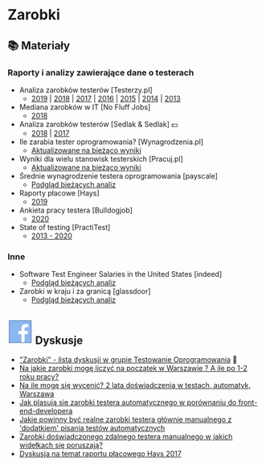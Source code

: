 # Zarobki

## 📚 Materiały

### Raporty i analizy zawierające dane o testerach

* Analiza zarobków testerów \[Testerzy.pl]
  * [2019](http://testerzy.pl/baza-wiedzy/analiza-zarobkow-testerow-2019-czesc-i) | [2018](http://www.testerzy.pl/baza-wiedzy/analiza-zarobkow-testerow-2018-czesc-i) | [2017](http://testerzy.pl/baza-wiedzy/analiza-zarobkow-testerow-2017-czesc-i) | [2016](http://testerzy.pl/baza-wiedzy/analiza-zarobkow-testerow-2016-czesc-i) | [2015](http://testerzy.pl/wiesci-ze-swiata-testerow/analiza-zarobkow-testerow-2015-czesc-i) | [2014](http://testerzy.pl/baza-wiedzy/analiza-zarobkow-testerow-2014-czesc-i) | [2013](https://testerzy.pl/wiesci-ze-swiata-testerow/analiza-zarobkow-testerow-czesc-1)
* Mediana zarobków w IT \[No Fluff Jobs]
  * [2018](https://nofluffjobs.com/blog/praca-w-it-mediana-wynagrodzen-w-zaleznosci-od-specjalnosci/)
* Analiza zarobków testerów \[Sedlak & Sedlak] 💵
  * [2018](https://wynagrodzenia.pl/artykul/zarobki-testerow-oprogramowania-w-2018-roku) | [2017](https://wynagrodzenia.pl/raport-placowy/raport-placowy-sedlak-amp-sedlak-dla-branzy-it-2017)
* Ile zarabia tester oprogramowania? \[Wynagrodzenia.pl]&#x20;
  * [Aktualizowane na bieżąco wyniki](https://wynagrodzenia.pl/moja-placa/ile-zarabia-tester-oprogramowania)
* Wyniki dla wielu stanowisk testerskich \[Pracuj.pl]
  * [Aktualizowane na bieżąco wyniki](https://zarobki.pracuj.pl/stanowiska/it-rozwoj-oprogramowania)
* Średnie wynagrodzenie testera oprogramowania \[payscale]
  * [Podgląd bieżących analiz](https://www.payscale.com/research/PL/Job=Software\_Tester/Salary)
* Raporty płacowe \[Hays]&#x20;
  * [2019](https://cloud.email.hays.com/PL\_raport)
* Ankieta pracy testera \[Bulldogjob]
  * [2020](https://bulldogjob.pl/it\_report/2020/tester)
* State of testing \[PractiTest]
  * [2013 - 2020](https://qablog.practitest.com/state-of-testing/)

### Inne

* Software Test Engineer Salaries in the United States \[indeed]
  * [Podgląd bieżących analiz](https://www.indeed.com/salaries/Software-Test-Engineer-Salaries)
* Zarobki w kraju i za granicą \[glassdoor]&#x20;
  * [Podgląd bieżących analiz](https://www.glassdoor.com/Salaries/index.htm)

## <img src=".gitbook/assets/icons8-facebook-50 (10) (1) (1) (1) (1) (1) (1) (1) (7).png" alt="" data-size="line"> Dyskusje

* ["Zarobki" - lista dyskusji w grupie Testowanie Oprogramowania](https://www.facebook.com/groups/141683635854223/post\_tags/?post\_tag\_id=1765794140109823\&ref=manage\_page) 🏤
* [Na jakie zarobki mogę liczyć na początek w Warszawie ? A ile po 1-2 roku pracy?](https://www.facebook.com/groups/TestowanieOprogramowania/permalink/1309418115747430/?match=emFyb2JraQ%3D%3D)&#x20;
* [Na ile mogę się wycenić? 2 lata doświadczenia w testach, automatyk, Warszawa](https://www.facebook.com/groups/TestowanieOprogramowania/permalink/1205366086152634/?match=emFyb2JraQ%3D%3D)&#x20;
* [Jak plasują się zarobki testera automatycznego w porównaniu do front-end-developera](https://www.facebook.com/groups/TestowanieOprogramowania/permalink/1202685009754075/?match=emFyb2JraQ%3D%3D)&#x20;
* [Jakie powinny być realne zarobki testera głównie manualnego z 'dodatkiem' pisania testów automatycznych](https://www.facebook.com/groups/TestowanieOprogramowania/permalink/1141912895831287/?match=emFyb2JraQ%3D%3D)&#x20;
* [Zarobki doświadczonego zdalnego testera manualnego w jakich widełkach się poruszają?](https://www.facebook.com/groups/TestowanieOprogramowania/permalink/1134230916599485/?match=emFyb2JraQ%3D%3D)&#x20;
* [Dyskusja na temat raportu płacowego Hays 2017](https://www.facebook.com/groups/TestowanieOprogramowania/permalink/1292137867475455/?match=aGF5cw%3D%3D)&#x20;
